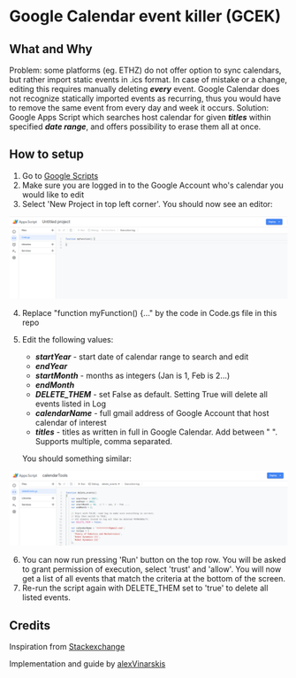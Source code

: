 # Google Calendar event killer (GCEK)

## What and Why
Problem: some platforms (eg. ETHZ) do not offer option to sync calendars, but rather import static events in .ics format. In case of mistake or a change, editing this requires manually deleting ***every*** event. Google Calendar does not recognize statically imported events as recurring, thus you would have to remove the same event from every day and week it occurs.
Solution: Google Apps Script which searches host calendar for given ***titles*** within specified ***date range***, and offers possibility to erase them all at once.

## How to setup
1. Go to [Google Scripts](https://script.google.com/home/all)
2. Make sure you are logged in to the Google Account who's calendar you would like to edit
3. Select 'New Project in top left corner'. You should now see an editor:

![Google Apps Script dashboard](/images/screenshot1.png)

4. Replace  "function myFunction() {..." by the code in Code.gs file in this repo
5. Edit the following values: 
    * ***startYear*** - start date of calendar range to search and edit
    * ***endYear***
    * ***startMonth*** - months as integers (Jan is 1, Feb is 2...)
    * ***endMonth***
    * ***DELETE_THEM*** - set False as default. Setting True will delete all events listed in Log
    * ***calendarName*** - full gmail address of Google Account that host calendar of interest
    * ***titles*** - titles as written in full in Google Calendar. Add between " ". Supports multiple, comma separated.
    
    You should something similar:

![Google Apps Script code overview](/images/screenshot2.png)

6. You can now run pressing 'Run' button on the top row. You will be asked to grant permission of execution, select 'trust' and 'allow'. You will now get a list of all events that match the criteria at the bottom of the screen.
7. Re-run the script again with DELETE_THEM set to 'true' to delete all listed events.

## Credits
Inspiration from [Stackexchange](https://webapps.stackexchange.com/questions/19513/how-to-delete-all-events-on-many-dates-all-at-once-but-not-the-whole-calendar-in/47768#47768)

Implementation and guide by [alexVinarskis](https://github.com/alexVinarskis)